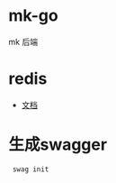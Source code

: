 # mk-go
mk 后端

# redis
+ [文档](https://redis.uptrace.dev/zh/guide/go-redis.html)

# 生成swagger
` swag init`
